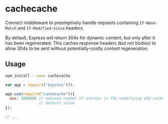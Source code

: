 # cachecache

Connect middleware to preemptively handle requests containing `If-None-Match`
and `If-Modified-Since` headers.

By default, Express _will_ return 304s for dynamic content, but only after it
has been regenerated. This caches response headers (but not bodies) to allow
304s to be sent without potentially-costly content regeneration.

## Usage

```bash
npm install --save cachecache
```

```javascript
var app = require("express")();

app.use(require("cachecache")({
  max: 1000000 // maximum number of entries in the underlying LRU cache;
               // default value
});

// ...
```
